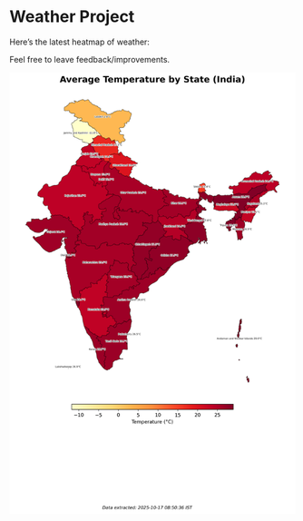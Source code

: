 # Weather Project

Here’s the latest heatmap of weather:

Feel free to leave feedback/improvements.

![India Heatmap](docs/assets/india_heatmap.png?v=F1B606)
